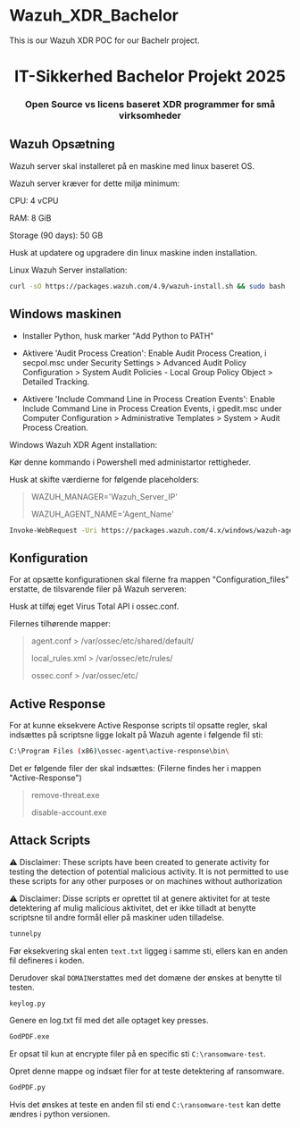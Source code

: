 # Wazuh_XDR_Bachelor
This is our Wazuh XDR POC for our Bachelr project. 
<h1 align="center">IT-Sikkerhed Bachelor Projekt 2025</h1>
<h3 align="center">Open Source vs licens baseret XDR programmer for små virksomheder</h3>


## Wazuh Opsætning
Wazuh server skal installeret på en maskine med linux baseret OS.

Wazuh server kræver for dette miljø minimum: 

CPU: 4 vCPU 

RAM: 8 GiB 

Storage (90 days): 50 GB 

Husk at updatere og upgradere din linux maskine inden installation.

Linux Wazuh Server installation: 
```sh
curl -sO https://packages.wazuh.com/4.9/wazuh-install.sh && sudo bash ./wazuh-install.sh -a
```
## Windows maskinen 
- Installer Python, husk marker "Add Python to PATH"
  
- Aktivere 'Audit Process Creation': 
Enable Audit Process Creation, i secpol.msc under Security Settings > Advanced Audit Policy Configuration > System Audit Policies - Local Group Policy Object > Detailed Tracking.
 
- Aktivere 'Include Command Line in Process Creation Events': 
Enable Include Command Line in Process Creation Events, i gpedit.msc under Computer Configuration > Administrative Templates > System > Audit Process Creation.

Windows Wazuh XDR Agent installation:

Kør denne kommando i Powershell med administartor rettigheder.

Husk at skifte værdierne for følgende placeholders:

> WAZUH_MANAGER='Wazuh_Server_IP'
> 
> WAZUH_AGENT_NAME='Agent_Name'

```sh
Invoke-WebRequest -Uri https://packages.wazuh.com/4.x/windows/wazuh-agent-4.9.2-1.msi -OutFile $env:tmp\wazuh-agent; msiexec.exe /i $env:tmp\wazuh-agent /q WAZUH_MANAGER='Wazuh_Server_IP' WAZUH_AGENT_NAME='Agent_Name'
```

## Konfiguration
For at opsætte konfigurationen skal filerne fra mappen "Configuration_files" erstatte, de tilsvarende filer på Wazuh serveren:

Husk at tilføj eget Virus Total API i ossec.conf. 

Filernes tilhørende mapper:

> agent.conf > /var/ossec/etc/shared/default/
> 
> local_rules.xml > /var/ossec/etc/rules/
> 
> ossec.conf > /var/ossec/etc/

## Active Response
For at kunne eksekvere Active Response scripts til opsatte regler, skal indsættes på scriptsne ligge lokalt på Wazuh agente i følgende fil sti:

```sh
C:\Program Files (x86)\ossec-agent\active-response\bin\
```

Det er følgende filer der skal indsættes: (Filerne findes her i mappen "Active-Response")

> remove-threat.exe
> 
> disable-account.exe


## Attack Scripts
⚠️ Disclaimer: These scripts have been created to generate activity for testing the detection of potential malicious activity. It is not permitted to use these scripts for any other purposes or on machines without authorization

⚠️ Disclaimer: Disse scripts er oprettet til at genere aktivitet for at teste detektering af mulig malicious aktivitet, det er ikke tilladt at benytte scriptsne til andre formål eller på maskiner uden tilladelse. 

```sh
tunnelpy
```

Før eksekvering skal enten ```text.txt``` liggeg i samme sti, ellers kan en anden fil defineres i koden. 

Derudover skal ```DOMAIN```erstattes med det domæne der ønskes at benytte til testen. 

```sh
keylog.py
```
Genere en log.txt fil med det alle optaget key presses. 

```sh
GodPDF.exe
```
Er opsat til kun at encrypte filer på en specific sti ```C:\ransomware-test```. 

Opret denne mappe og indsæt filer for at teste detektering af ransomware.

```sh
GodPDF.py
```
Hvis det ønskes at teste en anden fil sti end ```C:\ransomware-test``` kan dette ændres i python versionen.

